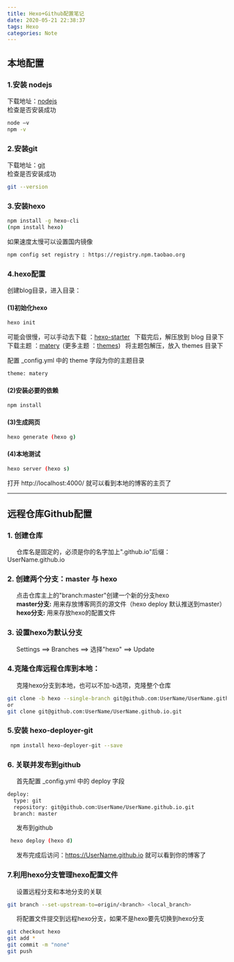 ```yaml
---
title: Hexo+Github配置笔记
date: 2020-05-21 22:38:37
tags: Hexo
categories: Note
---
```


## 本地配置
### 1.安装 nodejs
下载地址：[nodejs](https://nodejs.org/) <br>
检查是否安装成功
```bash
node –v  
npm -v
```
### 2.安装git
下载地址：[git](https://git-scm.com/downloads) <br>
检查是否安装成功
```bash
git --version
```

### 3.安装hexo
```bash
npm install -g hexo-cli
(npm install hexo)
```
如果速度太慢可以设置国内镜像
```bash
npm config set registry : https://registry.npm.taobao.org
```

### 4.hexo配置
创建blog目录，进入目录：<br>
#### (1)初始化hexo
```bash
hexo init
```
可能会很慢，可以手动去下载 ：[hexo-starter](https://github.com/hexojs/hexo-starter) &ensp;下载完后，解压放到 blog 目录下<br>
下载主题 ：[matery](https://github.com/blinkfox/hexo-theme-matery)&ensp;(更多主题 ：[themes](https://hexo.io/themes/))  &ensp;将主题包解压，放入 themes 目录下 <br>

配置 _config.yml 中的 theme 字段为你的主题目录 <br>
```bash
theme: matery
```

#### (2)安装必要的依赖
``` bash
npm install
```
#### (3)生成网页
``` bash
hexo generate (hexo g)
```
#### (4)本地测试
``` bash
hexo server (hexo s)
```
打开 http://localhost:4000/ 就可以看到本地的博客的主页了


---
 ## 远程仓库Github配置  
 ### 1. 创建仓库
 &emsp;&ensp;仓库名是固定的，必须是你的名字加上".github.io"后缀：UserName.github.io
 ### 2. 创建两个分支：master 与 hexo
 &emsp;&ensp;点击仓库主上的"branch:master"创建一个新的分支hexo <br>
 &emsp;&ensp;**master分支:** 用来存放博客网页的源文件（hexo deploy 默认推送到master）<br>
 &emsp;&ensp;**hexo分支:** 用来存放hexo的配置文件
 ### 3. 设置hexo为默认分支
 &emsp;&ensp;Settings ==> Branches ==> 选择"hexo" ==> Update
 ### 4.克隆仓库远程仓库到本地：
  &emsp;&ensp;克隆hexo分支到本地，也可以不加-b选项，克隆整个仓库
 ```bash
 git clone -b hexo --single-branch git@github.com:UserName/UserName.github.io.git
 or
 git clone git@github.com:UserName/UserName.github.io.git
 ```
 ### 5.安装 hexo-deployer-git
 ```bash
  npm install hexo-deployer-git --save
 ```

 ### 6. 关联并发布到github
  &emsp;&ensp;首先配置 _config.yml 中的 deploy 字段
  ```bash
  deploy:
    type: git
    repository: git@github.com:UserName/UserName.github.io.git
    branch: master
  ```
 &emsp;&ensp;发布到github
 ```bash
  hexo deploy (hexo d)
 ```
 &emsp;&ensp;发布完成后访问：https://UserName.github.io 就可以看到你的博客了

 ### 7.利用hexo分支管理hexo配置文件
  &emsp;&ensp;设置远程分支和本地分支的关联
 ```bash
 git branch --set-upstream-to=origin/<branch> <local_branch>
 ```

 &emsp;&ensp;将配置文件提交到远程hexo分支，如果不是hexo要先切换到hexo分支
 ```bash
 git checkout hexo
 git add *
 git commit -m "none"
 git push
 ```
